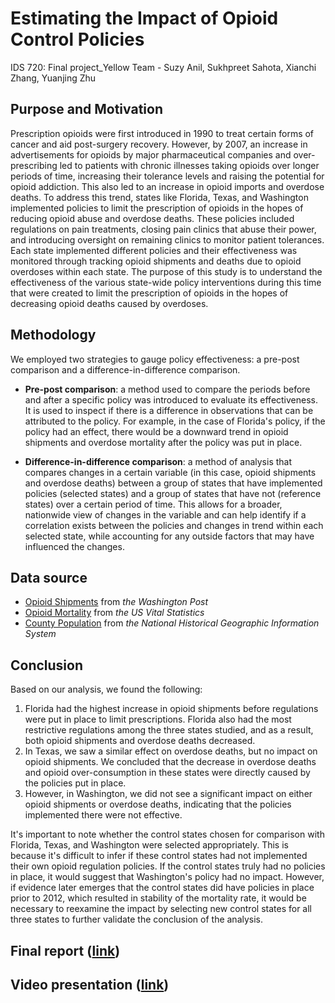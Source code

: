 # Estimating the Impact of Opioid Control Policies
IDS 720: Final project_Yellow Team - Suzy Anil, Sukhpreet Sahota, Xianchi Zhang, Yuanjing Zhu

## Purpose and Motivation

Prescription opioids were first introduced in 1990 to treat certain forms of cancer and aid post-surgery recovery. However, by 2007, an increase in advertisements for opioids by major pharmaceutical companies and over-prescribing led to patients with chronic illnesses taking opioids over longer periods of time, increasing their tolerance levels and raising the potential for opioid addiction. This also led to an increase in opioid imports and overdose deaths. To address this trend, states like Florida, Texas, and Washington implemented policies to limit the prescription of opioids in the hopes of reducing opioid abuse and overdose deaths. These policies included regulations on pain treatments, closing pain clinics that abuse their power, and introducing oversight on remaining clinics to monitor patient tolerances. Each state implemented different policies and their effectiveness was monitored through tracking opioid shipments and deaths due to opioid overdoses within each state. The purpose of this study is to understand the effectiveness of the various state-wide policy interventions during this time that were created to limit the prescription of opioids in the hopes of decreasing opioid deaths caused by overdoses.


## Methodology

We employed two strategies to gauge policy effectiveness: a pre-post comparison and a difference-in-difference comparison.

- **Pre-post comparison**: a method used to compare the periods before and after a specific policy was introduced to evaluate its effectiveness. It is used to inspect if there is a difference in observations that can be attributed to the policy. For example, in the case of Florida's policy, if the policy had an effect, there would be a downward trend in opioid shipments and overdose mortality after the policy was put in place. 

- **Difference-in-difference comparison**: a method of analysis that compares changes in a certain variable (in this case, opioid shipments and overdose deaths) between a group of states that have implemented policies (selected states) and a group of states that have not (reference states) over a certain period of time. This allows for a broader, nationwide view of changes in the variable and can help identify if a correlation exists between the policies and changes in trend within each selected state, while accounting for any outside factors that may have influenced the changes.

## Data source
- [Opioid Shipments](https://www.washingtonpost.com/graphics/2019/investigations/dea-pain-pill-database/) from *the Washington Post*
- [Opioid Mortality](https://github.com/YZhu0225/Estimating-the-Impact-of-Opioid-Control-Policies/tree/main/00_source_data/US_VitalStatistics) from *the US Vital Statistics*
- [County Population](https://github.com/YZhu0225/Estimating-the-Impact-of-Opioid-Control-Policies/tree/main/00_source_data/US_Population) from *the National Historical Geographic Information System*

## Conclusion
Based on our analysis, we found the following:
1. Florida had the highest increase in opioid shipments before regulations were put in place to limit prescriptions. Florida also had the most restrictive regulations among the three states studied, and as a result, both opioid shipments and overdose deaths decreased. 
2. In Texas, we saw a similar effect on overdose deaths, but no impact on opioid shipments. We concluded that the decrease in overdose deaths and opioid over-consumption in these states were directly caused by the policies put in place. 
3. However, in Washington, we did not see a significant impact on either opioid shipments or overdose deaths, indicating that the policies implemented there were not effective.

It's important to note whether the control states chosen for comparison with Florida, Texas, and Washington were selected appropriately. This is because it's difficult to infer if these control states had not implemented their own opioid regulation policies. If the control states truly had no policies in place, it would suggest that Washington's policy had no impact. However, if evidence later emerges that the control states did have policies in place prior to 2012, which resulted in stability of the mortality rate, it would be necessary to reexamine the impact by selecting new control states for all three states to further validate the conclusion of the analysis.

## Final report ([link](https://github.com/YZhu0225/Estimating-the-Impact-of-Opioid-Control-Policies/blob/main/40_docs/Final_Compiled_Version_Analysis_of_Opioid_Policies_Yellow_Team.pdf))

## Video presentation ([link](https://youtu.be/4tJa4STtUbQ))
